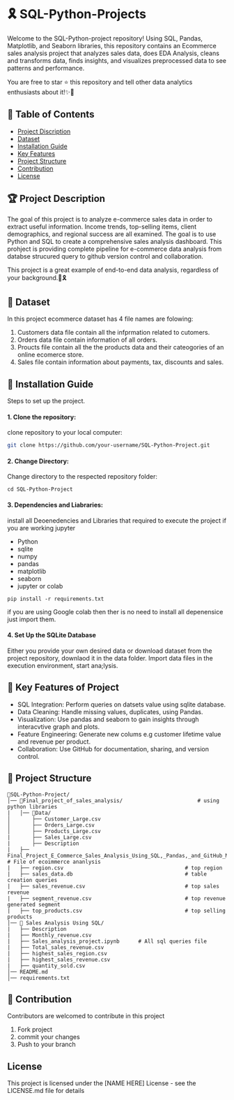 # 🎗 SQL-Python-Projects

Welcome to the SQL-Python-project repository! Using SQL, Pandas, Matplotlib, and Seaborn libraries, this repository contains an Ecommerce sales analysis project that analyzes sales data, does EDA Analysis, cleans and transforms data, finds insights, and visualizes preprocessed data to see patterns and performance.


You are free to star ⭐ this repository and tell other data analytics enthusiasts about it!✨🎉

## 📖 Table of Contents  
- [Project Discription](#Project-Discription)
- [Dataset](#Dataset) 
- [Installation Guide](#installation-guide)
- [Key Features](#key-features)   
- [Project Structure](#project-structure)  
- [Contribution](#contribution)
- [License](#License)


## 🏆 Project Description

The goal of this project is to analyze e-commerce sales data in order to extract useful information.  Income trends, top-selling items, client demographics, and regional success are all examined. The goal is to use Python and SQL to create a comprehensive sales analysis dashboard. This prohject is providing complete pipeline for e-commerce data analysis from databse strucured query to github version control and collaboration.

This project is a great example of end-to-end data analysis, regardless of your background.🎇🎗 

## 📁 Dataset

In this project ecommerce dataset has 4 file names  are folowing:
1. Customers data file contain all the infprmation related to cutomers.
2. Orders data file contain information of all orders.
3. Proucts file contain all the the products data and their cateogories of an online ecomerce store.
4. Sales file contain information about payments, tax, discounts and sales.

## 🔧 Installation Guide

Steps to set up the project.

#### 1. Clone the repository:

  clone repository to your local computer:
   ```sh
git clone https://github.com/your-username/SQL-Python-Project.git
```

#### 2. Change Directory:

 Change directory to the respected repository folder:
```
cd SQL-Python-Project
```

#### 3. Dependencies and Liabraries:

install all Deoenedencies and Libraries that required to execute the project if you are working jupyter

* Python    
* sqlite    
* numpy
* pandas
* matplotlib
* seaborn
* jupyter or colab
  
```
pip install -r requirements.txt
```

if you are using Google colab then ther is no need to install all depenensice just import them.

#### 4. Set Up the SQLite Database

Either you provide your own desired data or download dataset from the project repository, downlaod it in the data folder. Import data files in the execution environment, start ana;lysis.


## 🚀 Key Features of Project

* SQL Integration: Perform queries on datsets value using sqlite database.
* Data Cleaning: Handle missing values, duplicates, using Pandas.
* Visualization: Use pandas and seaborn to gain insights through interacvtive graph and plots.
* Feature Engineering: Generate new colums e.g customer lifetime value and revenue per product.
* Collaboration: Use GitHub for documentation, sharing, and version control.

## 💼 Project Structure
```
📁SQL-Python-Project/
│── 📁Final_project_of_sales_analysis/                        # using python libraries
|   │── 📁Data/
│       ├── Customer_Large.csv
│       ├── Orders_Large.csv
│       ├── Products_Large.csv
|       ├── Sales_Large.csv
|       ├── Description
|   ├── Final_Project_E_Commerce_Sales_Analysis_Using_SQL,_Pandas,_and_GitHub_Moule_2.ipynb      # File of ecoimmerce ananlysis
|   ├── region.csv                                       # top region 
|   ├── sales_data.db                                    # table creation queries                                              
|   ├── sales_revenue.csv                                # top sales revenue
|   ├── segment_revenue.csv                              # top revenue generated segment
|   ├── top_products.csv                                 # top selling products
│── 📁 Sales Analysis Using SQL/
|   ├── Description
|   ├── Monthly_revenue.csv
|   ├── Sales_analysis_project.ipynb      # All sql queries file
|   ├── Total_sales_revenue.csv
|   ├── highest_sales_region.csv
|   ├── highest_sales_revenue.csv
|   ├── quantity_sold.csv
│── README.md
│── requirements.txt

```

## 📝 Contribution

Contributors are welcomed to contribute in this project
1. Fork project
2. commit your changes
3. Push to your branch

## License

This project is licensed under the [NAME HERE] License - see the LICENSE.md file for details



